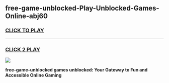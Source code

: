 
## free-game-unblocked-Play-Unblocked-Games-Online-abj60
<h3>
<a href="https://premium76.site?title=free-game-unblocked&ref=25A">CLICK TO PLAY</a></h3>
<hr>

<h3>
<a href="https://premium76.site?title=free-game-unblocked&ref=25A">CLICK 2 PLAY</a>
  
</h3>

<a href="https://premium76.site?title=free-game-unblocked&ref=25A"><img src="https://clearcache.store/games.png"></a>


**free-game-unblocked games unblocked: Your Gateway to Fun and Accessible Online Gaming**
